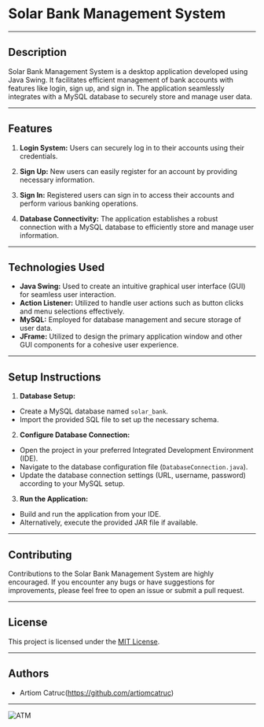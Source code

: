 # Solar Bank Management System

---

## Description

Solar Bank Management System is a desktop application developed using Java Swing. It facilitates efficient management of bank accounts with features like login, sign up, and sign in. The application seamlessly integrates with a MySQL database to securely store and manage user data.

---

## Features

1. **Login System:** Users can securely log in to their accounts using their credentials.

2. **Sign Up:** New users can easily register for an account by providing necessary information.

3. **Sign In:** Registered users can sign in to access their accounts and perform various banking operations.

4. **Database Connectivity:** The application establishes a robust connection with a MySQL database to efficiently store and manage user information.

---

## Technologies Used

- **Java Swing:** Used to create an intuitive graphical user interface (GUI) for seamless user interaction.
- **Action Listener:** Utilized to handle user actions such as button clicks and menu selections effectively.
- **MySQL:** Employed for database management and secure storage of user data.
- **JFrame:** Utilized to design the primary application window and other GUI components for a cohesive user experience.

---

## Setup Instructions


1. **Database Setup:**
- Create a MySQL database named `solar_bank`.
- Import the provided SQL file to set up the necessary schema.

2. **Configure Database Connection:**
- Open the project in your preferred Integrated Development Environment (IDE).
- Navigate to the database configuration file (`DatabaseConnection.java`).
- Update the database connection settings (URL, username, password) according to your MySQL setup.

3. **Run the Application:**
- Build and run the application from your IDE.
- Alternatively, execute the provided JAR file if available.

---

## Contributing

Contributions to the Solar Bank Management System are highly encouraged. If you encounter any bugs or have suggestions for improvements, please feel free to open an issue or submit a pull request.

---

## License

This project is licensed under the [MIT License](LICENSE).

---

## Authors

- Artiom Catruc(https://github.com/artiomcatruc)

---
![ATM]((https://github.com/artiomcatruc/BMSystem/blob/master/BMSATM.png?raw=true))


